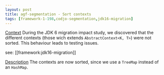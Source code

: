 ```yaml
---
layout: post
title: agf-segmentation - Sort contexts
tags: [framework-1-198,codjo-segmentation,jdk16-migration]
---
```

<u>Context</u>
During the JDK 6 migration impact study, we discovered that the different contexts (those wich extends ```AbstractContext<K, T>```) were not sorted. This behaviour leads to testing issues.

see: [[framework:jdk16-migration]]

<u>Description</u>
The contexts are now sorted, since we use a ```TreeMap``` instead of an ```HashMap```.

